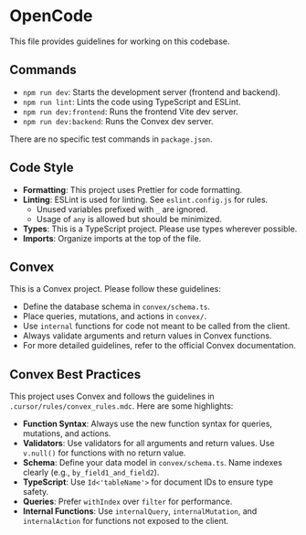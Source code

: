 # OpenCode

This file provides guidelines for working on this codebase.

## Commands

- `npm run dev`: Starts the development server (frontend and backend).
- `npm run lint`: Lints the code using TypeScript and ESLint.
- `npm run dev:frontend`: Runs the frontend Vite dev server.
- `npm run dev:backend`: Runs the Convex dev server.

There are no specific test commands in `package.json`.

## Code Style

- **Formatting**: This project uses Prettier for code formatting.
- **Linting**: ESLint is used for linting. See `eslint.config.js` for rules.
  - Unused variables prefixed with `_` are ignored.
  - Usage of `any` is allowed but should be minimized.
- **Types**: This is a TypeScript project. Please use types wherever possible.
- **Imports**: Organize imports at the top of the file.

## Convex

This is a Convex project. Please follow these guidelines:

- Define the database schema in `convex/schema.ts`.
- Place queries, mutations, and actions in `convex/`.
- Use `internal` functions for code not meant to be called from the client.
- Always validate arguments and return values in Convex functions.
- For more detailed guidelines, refer to the official Convex documentation.

## Convex Best Practices

This project uses Convex and follows the guidelines in `.cursor/rules/convex_rules.mdc`. Here are some highlights:

- **Function Syntax**: Always use the new function syntax for queries, mutations, and actions.
- **Validators**: Use validators for all arguments and return values. Use `v.null()` for functions with no return value.
- **Schema**: Define your data model in `convex/schema.ts`. Name indexes clearly (e.g., `by_field1_and_field2`).
- **TypeScript**: Use `Id<'tableName'>` for document IDs to ensure type safety.
- **Queries**: Prefer `withIndex` over `filter` for performance.
- **Internal Functions**: Use `internalQuery`, `internalMutation`, and `internalAction` for functions not exposed to the client.

